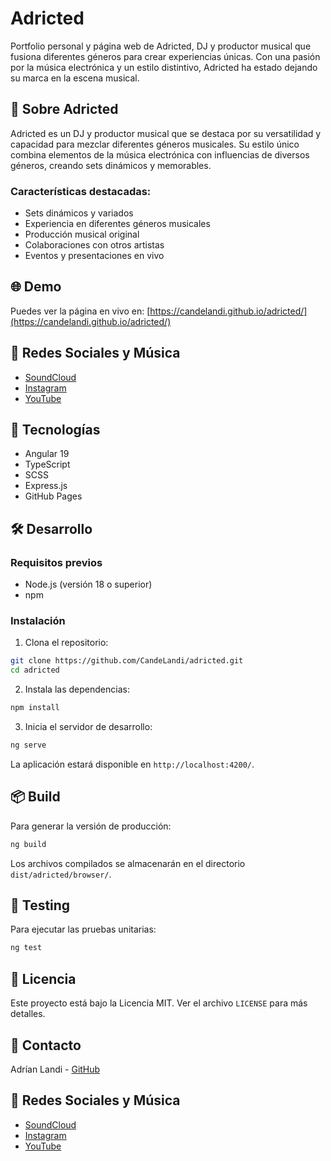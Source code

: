 # Adricted

Portfolio personal y página web de Adricted, DJ y productor musical que fusiona diferentes géneros para crear experiencias únicas. Con una pasión por la música electrónica y un estilo distintivo, Adricted ha estado dejando su marca en la escena musical.

## 🎵 Sobre Adricted

Adricted es un DJ y productor musical que se destaca por su versatilidad y capacidad para mezclar diferentes géneros musicales. Su estilo único combina elementos de la música electrónica con influencias de diversos géneros, creando sets dinámicos y memorables.

### Características destacadas:
- Sets dinámicos y variados
- Experiencia en diferentes géneros musicales
- Producción musical original
- Colaboraciones con otros artistas
- Eventos y presentaciones en vivo

## 🌐 Demo

Puedes ver la página en vivo en: [https://candelandi.github.io/adricted/](https://candelandi.github.io/adricted/)

## 🎵 Redes Sociales y Música

- [SoundCloud](https://soundcloud.com/adricted)
- [Instagram](https://instagram.com/adricted)
- [YouTube](https://youtube.com/@adricted)

## 🚀 Tecnologías

- Angular 19
- TypeScript
- SCSS
- Express.js
- GitHub Pages

## 🛠️ Desarrollo

### Requisitos previos

- Node.js (versión 18 o superior)
- npm

### Instalación

1. Clona el repositorio:
```bash
git clone https://github.com/CandeLandi/adricted.git
cd adricted
```

2. Instala las dependencias:
```bash
npm install
```

3. Inicia el servidor de desarrollo:
```bash
ng serve
```

La aplicación estará disponible en `http://localhost:4200/`.

## 📦 Build

Para generar la versión de producción:

```bash
ng build
```

Los archivos compilados se almacenarán en el directorio `dist/adricted/browser/`.

## 🧪 Testing

Para ejecutar las pruebas unitarias:

```bash
ng test
```

## 📝 Licencia

Este proyecto está bajo la Licencia MIT. Ver el archivo `LICENSE` para más detalles.

## 👤 Contacto

Adrían Landi - [GitHub](https://github.com/CandeLandi)

## 🎵 Redes Sociales y Música

- [SoundCloud](https://soundcloud.com/adricted)
- [Instagram](https://instagram.com/adricted)
- [YouTube](https://youtube.com/@adricted)

